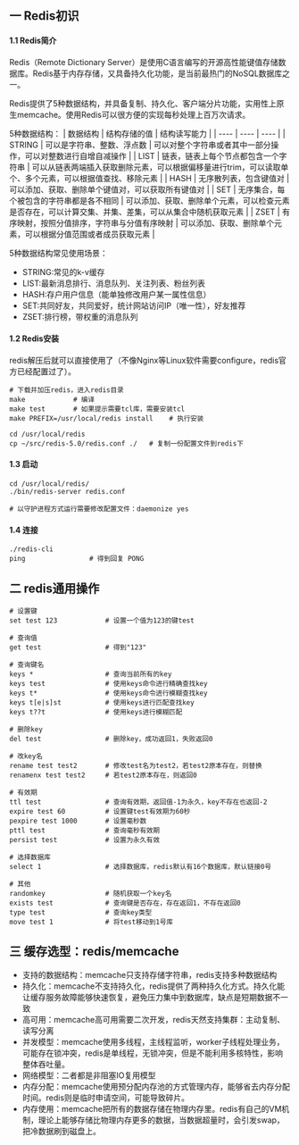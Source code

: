 ## 一 Redis初识

#### 1.1 Redis简介

Redis（Remote Dictionary Server）是使用C语言编写的开源高性能键值存储数据库。Redis基于内存存储，又具备持久化功能，是当前最热门的NoSQL数据库之一。  

Redis提供了5种数据结构，并具备复制、持久化、客户端分片功能，实用性上原生memcache。使用Redis可以很方便的实现每秒处理上百万次请求。  

5种数据结构：
| 数据结构 | 结构存储的值 | 结构读写能力 |
| ---- | ---- | ---- |
| STRING | 可以是字符串、整数、浮点数 | 可以对整个字符串或者其中一部分操作，可以对整数进行自增自减操作 |
| LIST | 链表，链表上每个节点都包含一个字符串 | 可以从链表两端插入获取删除元素，可以根据偏移量进行trim，可以读取单个、多个元素，可以根据值查找、移除元素 |
| HASH | 无序散列表，包含键值对 | 可以添加、获取、删除单个键值对，可以获取所有键值对 |
| SET | 无序集合，每个被包含的字符串都是各不相同 | 可以添加、获取、删除单个元素，可以检查元素是否存在，可以计算交集、并集、差集，可以从集合中随机获取元素 |
| ZSET | 有序映射，按照分值排序，字符串与分值有序映射 | 可以添加、获取、删除单个元素，可以根据分值范围或者成员获取元素 |

5种数据结构常见使用场景：
- STRING:常见的k-v缓存
- LIST:最新消息排行、消息队列、关注列表、粉丝列表
- HASH:存户用户信息（能单独修改用户某一属性信息）
- SET:共同好友，共同爱好，统计网站访问IP（唯一性），好友推荐
- ZSET:排行榜，带权重的消息队列

#### 1.2 Redis安装

redis解压后就可以直接使用了（不像Nginx等Linux软件需要configure，redis官方已经配置过了）。
```
# 下载并加压redis，进入redis目录
make            # 编译
make test       # 如果提示需要tcl库，需要安装tcl
make PREFIX=/usr/local/redis install    # 执行安装

cd /usr/local/redis
cp ~/src/redis-5.0/redis.conf ./   # 复制一份配置文件到redis下
```

#### 1.3 启动 

```
cd /usr/local/redis/
./bin/redis-server redis.conf 

# 以守护进程方式运行需要修改配置文件：daemonize yes
```

#### 1.4 连接

```
./redis-cli
ping                # 得到回复 PONG
```

## 二 redis通用操作

```
# 设置键
set test 123            # 设置一个值为123的键test

# 查询值
get test                # 得到"123"

# 查询键名
keys *                  # 查询当前所有的key
keys test               # 使用keys命令进行精确查找key
keys t*                 # 使用keys命令进行模糊查找key
keys t[e|s]st           # 使用keys进行匹配查找key
keys t??t               # 使用keys进行模糊匹配

# 删除key
del test                # 删除key，成功返回1，失败返回0

# 改key名
rename test test2       # 修改test名为test2，若test2原本存在，则替换
renamenx test test2     # 若test2原本存在，则返回0

# 有效期
ttl test                # 查询有效期，返回值-1为永久，key不存在也返回-2
expire test 60          # 设置键test有效期为60秒
pexpire test 1000       # 设置毫秒数
pttl test               # 查询毫秒有效期
persist test            # 设置为永久有效

# 选择数据库
select 1                # 选择数据库，redis默认有16个数据库，默认链接0号

# 其他
randomkey               # 随机获取一个key名
exists test             # 查询键是否存在，存在返回1，不存在返回0
type test               # 查询key类型
move test 1             # 将test移动到1号库
```

## 三 缓存选型：redis/memcache

- 支持的数据结构：memcache只支持存储字符串，redis支持多种数据结构
- 持久化：memcache不支持持久化，redis提供了两种持久化方式。持久化能让缓存服务故障能够快速恢复，避免压力集中到数据库，缺点是短期数据不一致
- 高可用：memcache高可用需要二次开发，redis天然支持集群：主动复制、读写分离
- 并发模型：memcache使用多线程，主线程监听，worker子线程处理业务，可能存在锁冲突，redis是单线程，无锁冲突，但是不能利用多核特性，影响整体吞吐量。
- 网络模型：二者都是非阻塞IO复用模型
- 内存分配：memcache使用预分配内存池的方式管理内存，能够省去内存分配时间。redis则是临时申请空间，可能导致碎片。
- 内存使用：memcache把所有的数据存储在物理内存里。redis有自己的VM机制，理论上能够存储比物理内存更多的数据，当数据超量时，会引发swap，把冷数据刷到磁盘上。
